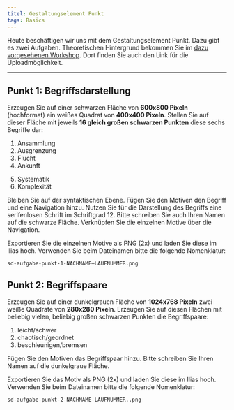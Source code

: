 ```yaml
---
titel: Gestaltungselement Punkt
tags: Basics
---
```


Heute beschäftigen wir uns mit dem Gestaltungselement Punkt. Dazu gibt es zwei Aufgaben. Theoretischen Hintergrund bekommen Sie im [dazu vorgesehenen Workshop](/mi-bachelor-screendesign/lehrveranstaltungen/020-workshop-punkt-linie/). Dort finden Sie auch den Link für die Uploadmöglichkeit.

---

## Punkt 1: Begriffsdarstellung

Erzeugen Sie auf einer schwarzen Fläche von **600x800 Pixeln** (hochformat) ein weißes Quadrat von **400x400 Pixeln**. Stellen Sie auf dieser Fläche mit jeweils **16 gleich großen schwarzen Punkten** diese sechs Begriffe dar:

<!-- Streuung -->
1. Ansammlung
2. Ausgrenzung
3. Flucht
4. Ankunft
<!-- Verdrängung-->
5. Systematik
6. Komplexität
 
Bleiben Sie auf der syntaktischen Ebene. Fügen Sie den Motiven den Begriff und eine Navigation hinzu. Nutzen Sie für die Darstellung des Begriffs eine serifenlosen Schrift im Schriftgrad 12. Bitte schreiben Sie auch Ihren Namen auf die schwarze Fläche. Verknüpfen Sie die einzelnen Motive über die Navigation.

Exportieren Sie die einzelnen Motive als PNG (2x) und laden Sie diese im Ilias hoch. Verwenden Sie beim Dateinamen bitte die folgende Nomenklatur: 

```sd-aufgabe-punkt-1-NACHNAME–LAUFNUMMER.png```

## Punkt 2: Begriffspaare

<!--
Erzeugen Sie auf einer dunkelgrauen Fläche von **1024x768 Pixeln** vier weiße Quadrate von **280x280 Pixeln**. Stellen Sie auf diesen Flächen mit beliebig vielen, beliebig großen schwarzen Punkten die Begriffe:
 - Frühling
 - Sommer
 - Herbst
 - Winter

Bitte schreiben Sie Ihren Namen und den Titel „Die vier Jahreszeiten“ auf die dunkelgraue Fläche.--> 

Erzeugen Sie auf einer dunkelgrauen Fläche von **1024x768 Pixeln** zwei weiße Quadrate von **280x280 Pixeln**. Erzeugen Sie auf diesen Flächen mit beliebig vielen, beliebig großen schwarzen Punkten die Begriffspaare: 
1. leicht/schwer
2. chaotisch/geordnet
3. beschleunigen/bremsen 

Fügen Sie den Motiven das Begriffspaar hinzu. Bitte schreiben Sie Ihren Namen auf die dunkelgraue Fläche.

Exportieren Sie das Motiv als PNG (2x) und laden Sie diese im Ilias hoch. Verwenden Sie beim Dateinamen bitte die folgende Nomenklatur: 

```sd-aufgabe-punkt-2-NACHNAME-LAUFNUMMER..png```
